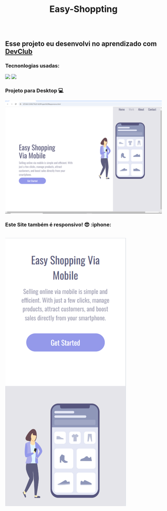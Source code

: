 <h1 align="center"> Easy-Shoppting</h1>
<br><br>
<h2>Esse projeto eu desenvolvi no aprendizado com <a href="http://rodolfomori.com.br/devclub">DevClub</a></h2>
<h3>Tecnonlogias usadas:</h3>
<img src="https://img.shields.io/badge/HTML5-E34F26?style=for-the-badge&logo=html5&logoColor=white"widht:300px  />
<img src="https://img.shields.io/badge/CSS3-1572B6?style=for-the-badge&logo=css3&logoColor=white" width::300px;/>
<h3>Projeto para Desktop 💻</h3>
<img src="https://github.com/AlexDevForever/Easy-Shopping/blob/main/img/Desk.png" />
<h3>Este Site também é responsivo! 😎 :iphone:</h3>
<br>
<img src="https://github.com/AlexDevForever/Easy-Shopping/blob/main/img/Cell.png" />

